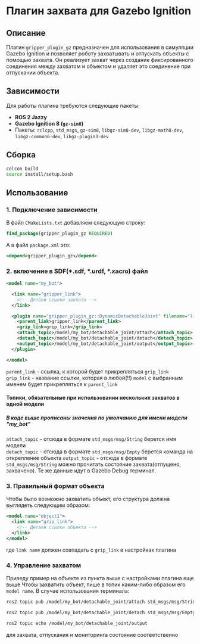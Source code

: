 # Плагин захвата для Gazebo Ignition

## Описание

Плагин `gripper_plugin_gz` предназначен для использования в симуляции Gazebo Ignition и позволяет роботу захватывать и отпускать объекты с помощью захвата. Он реализует захват через создание фиксированного соединения между захватом и объектом и удаляет это соединение при отпускании объекта.

## Зависимости

Для работы плагина требуются следующие пакеты:
- **ROS 2 Jazzy**
- **Gazebo Ignition 8 (`gz-sim8`)**
- Пакеты: `rclcpp`, `std_msgs`, `gz-sim8`, `libgz-sim8-dev`, `libgz-math8-dev`, `libgz-common6-dev`, `libgz-plugin3-dev`

## Сборка

```sh
colcon build
source install/setup.bash
```

## Использование

### 1. Подключение зависимости 
В файл `CMakeLists.txt` добавляем следующую строку: 
```CMake
find_package(gripper_plugin_gz REQUIRED)
```
А в файл `package.xml` это: 
```xml
<depend>gripper_plugin_gz</depend>
```

### 2. включение в SDF(*.sdf, *.urdf, *.xacro) файл
```xml
<model name="my_bot">

  <link name="gripper_link">
    <!-- Детали ссылки захвата -->
  </link>

  <plugin name="gripper_plugin_gz::DynamicDetachableJoint" filename="libdynamic_detachable_joint.so">
    <parent_link>gripper_link</parent_link>
    <grip_link>grip_link</grip_link>
    <attach_topic>/model/my_bot/detachable_joint/attach</attach_topic>
    <detach_topic>/model/my_bot/detachable_joint/detach</detach_topic>
    <output_topic>/model/my_bot/detachable_joint/output</output_topic>      
  </plugin>

</model>
```

`parent_link` - ссылка, к которой будет прикрепляться `grip_link`  
`grip_link` - название ссылки, которая в любой(!!) `model` с выбранным именем будет прикрепляться к `parent_link`   
#### Топики, обязательные при использовании нескольких захватов в одной модели
##### В коде выше прописаны значения по умолчанию для имени модели "my_bot" 
`attach_topic` - отсюда в формате `std_msgs/msg/String` берется имя модели    
`detach_topic` - отсюда в формате `std_msgs/msg/Empty` берется команда на открепление объекта 
`output_topic` - отсюда в формате `std_msgs/msg/String` можно прочитать состояние захвата(отпущено, захвачено). Те же данные идут в Gazebo Debug терминал.
### 3. Правильный формат объекта
Чтобы было возможно захватить объект, его структура должна выглядеть следующим образом:
```xml
<model name="object1">
  <link name="grip_link">
    <!-- Детали ссылки объекта -->
  </link>
</model>
```
где `link name` должен совпадать с `grip_link` в настройках плагина
### 4. Управление захватом
Приведу пример на объекте из пункта выше с настройками плагина еще выше
Чтобы захватить объект, пише в топик каким-либо образом его `model name`. В случае использования терминала:
```bash
ros2 topic pub /model/my_bot/detachable_joint/attach std_msgs/msg/String "data: 'object1'"
``` 
```bash
ros2 topic pub /model/my_bot/detachable_joint/detach std_msgs/msg/Empty "{}"
```  
```bash
ros2 topic echo /model/my_bot/detachable_joint/output
```
для захвата, отпускания и мониторинга состояние соответственно   
